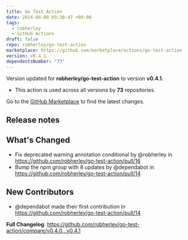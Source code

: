 ```yaml
---
title: Go Test Action
date: 2024-04-08 03:30:47 +00:00
tags:
  - robherley
  - GitHub Actions
draft: false
repo: robherley/go-test-action
marketplace: https://github.com/marketplace/actions/go-test-action
version: v0.4.1
dependentsNumber: "73"
---
```



Version updated for **robherley/go-test-action** to version **v0.4.1**.
- This action is used across all versions by **73** repositories.

Go to the [GitHub Marketplace](https://github.com/marketplace/actions/go-test-action) to find the latest changes.

## Release notes

## What's Changed
* Fix deprecated warning annotation conditional by @robherley in https://github.com/robherley/go-test-action/pull/16
* Bump the npm group with 8 updates by @dependabot in https://github.com/robherley/go-test-action/pull/14

## New Contributors
* @dependabot made their first contribution in https://github.com/robherley/go-test-action/pull/14

**Full Changelog**: https://github.com/robherley/go-test-action/compare/v0.4.0...v0.4.1
